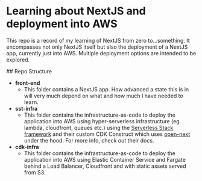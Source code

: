 # Learning about NextJS and deployment into AWS

This repo is a record of my learning of NextJS from zero to...something. It encompasses not only NextJS itself but also the deployment of a NextJS app, currently just into AWS. Multiple deployment options are intended to be explored.

## Repo Structure

  - **front-end**
    - This folder contains a NextJS app. How advanced a state this is in will very much depend on what and how much I have needed to learn.
  - **sst-infra**
    - This folder contains the infrastructure-as-code to deploy the application into AWS using hyper-serverless infrastructure (eg. lambda, cloudfront, queues etc.) using the [Serverless Stack framework](https://sst.dev/) and their custom CDK Construct which uses [open-next](https://open-next.js.org/) under the hood. For more info, check out their docs.
  - **cdk-infra**
    - This folder contains the infrastructure-as-code to deploy the application into AWS using Elastic Container Service and Fargate behind a Load Balancer, Cloudfront and with static assets served from S3.
